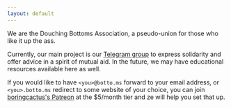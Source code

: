 ```yaml
---
layout: default
---
```

We are the Douching Bottoms Association, a pseudo-union for those who like it up the ass.

Currently, our main project is our [Telegram group](http://tg.botto.ms) to express solidarity and offer advice in a spirit of mutual aid.
In the future, we may have educational resources available here as well.

If you would like to have `<you>@botto.ms` forward to your email address, or `<you>.botto.ms` redirect to some website of your choice, you can join [boringcactus's Patreon](https://www.patreon.com/boringcactus) at the $5/month tier and ze will help you set that up.
